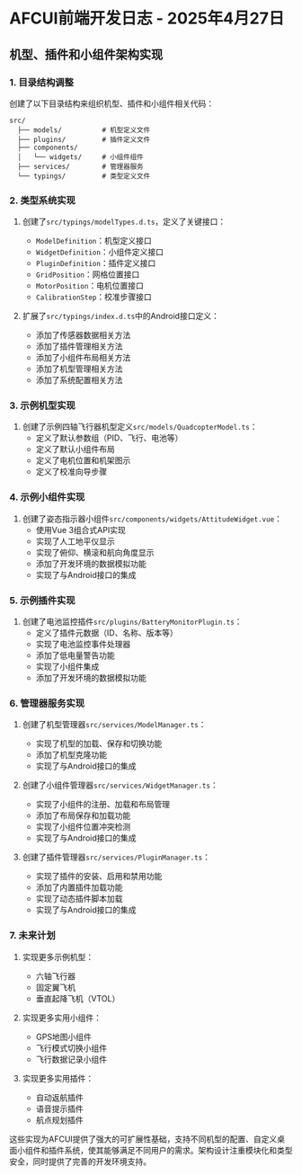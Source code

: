 # AFCUI前端开发日志 - 2025年4月27日

## 机型、插件和小组件架构实现

### 1. 目录结构调整

创建了以下目录结构来组织机型、插件和小组件相关代码：

```
src/
  ├── models/          # 机型定义文件
  ├── plugins/         # 插件定义文件
  ├── components/
  │   └── widgets/     # 小组件组件
  ├── services/        # 管理器服务
  └── typings/         # 类型定义文件
```

### 2. 类型系统实现

1. 创建了`src/typings/modelTypes.d.ts`，定义了关键接口：
   - `ModelDefinition`：机型定义接口
   - `WidgetDefinition`：小组件定义接口
   - `PluginDefinition`：插件定义接口
   - `GridPosition`：网格位置接口
   - `MotorPosition`：电机位置接口
   - `CalibrationStep`：校准步骤接口

2. 扩展了`src/typings/index.d.ts`中的Android接口定义：
   - 添加了传感器数据相关方法
   - 添加了插件管理相关方法
   - 添加了小组件布局相关方法
   - 添加了机型管理相关方法
   - 添加了系统配置相关方法

### 3. 示例机型实现

1. 创建了示例四轴飞行器机型定义`src/models/QuadcopterModel.ts`：
   - 定义了默认参数组（PID、飞行、电池等）
   - 定义了默认小组件布局
   - 定义了电机位置和机架图示
   - 定义了校准向导步骤

### 4. 示例小组件实现

1. 创建了姿态指示器小组件`src/components/widgets/AttitudeWidget.vue`：
   - 使用Vue 3组合式API实现
   - 实现了人工地平仪显示
   - 实现了俯仰、横滚和航向角度显示
   - 添加了开发环境的数据模拟功能
   - 实现了与Android接口的集成

### 5. 示例插件实现

1. 创建了电池监控插件`src/plugins/BatteryMonitorPlugin.ts`：
   - 定义了插件元数据（ID、名称、版本等）
   - 实现了电池监控事件处理器
   - 添加了低电量警告功能
   - 实现了小组件集成
   - 添加了开发环境的数据模拟功能

### 6. 管理器服务实现

1. 创建了机型管理器`src/services/ModelManager.ts`：
   - 实现了机型的加载、保存和切换功能
   - 添加了机型克隆功能
   - 实现了与Android接口的集成

2. 创建了小组件管理器`src/services/WidgetManager.ts`：
   - 实现了小组件的注册、加载和布局管理
   - 添加了布局保存和加载功能
   - 实现了小组件位置冲突检测
   - 实现了与Android接口的集成

3. 创建了插件管理器`src/services/PluginManager.ts`：
   - 实现了插件的安装、启用和禁用功能
   - 添加了内置插件加载功能
   - 实现了动态插件脚本加载
   - 实现了与Android接口的集成

### 7. 未来计划

1. 实现更多示例机型：
   - 六轴飞行器
   - 固定翼飞机
   - 垂直起降飞机（VTOL）

2. 实现更多实用小组件：
   - GPS地图小组件
   - 飞行模式切换小组件
   - 飞行数据记录小组件

3. 实现更多实用插件：
   - 自动返航插件
   - 语音提示插件
   - 航点规划插件

这些实现为AFCUI提供了强大的可扩展性基础，支持不同机型的配置、自定义桌面小组件和插件系统，使其能够满足不同用户的需求。架构设计注重模块化和类型安全，同时提供了完善的开发环境支持。 